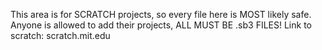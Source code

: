 This area is for SCRATCH projects, so every file here is MOST likely safe. Anyone is allowed to add their projects, ALL MUST BE .sb3 FILES!
Link to scratch: scratch.mit.edu
